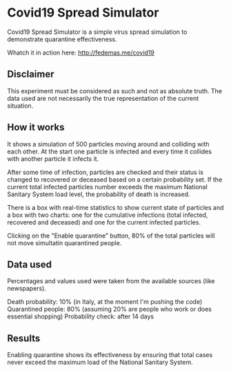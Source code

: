 # Covid19 Spread Simulator

Covid19 Spread Simulator is a simple virus spread simulation to demonstrate quarantine effectiveness.

Whatch it in action here: http://fedemas.me/covid19

## Disclaimer

This experiment must be considered as such and not as absolute truth.
The data used are not necessarily the true representation of the current situation.

## How it works

It shows a simulation of 500 particles moving around and colliding with each other. 
At the start one particle is infected and every time it collides with another particle it infects it.

After some time of infection, particles are checked and their status is changed to recovered or deceased based on a certain probability set.
If the current total infected particles number exceeds the maximum National Sanitary System load level, the probability of death is increased.

There is a box with real-time statistics to show current state of particles and a box with two charts: one for the cumulative infections (total infected, recovered and deceased) and one for the current infected particles.

Clicking on the "Enable quarantine" button, 80% of the total particles will not move simultatin quarantined people.

## Data used

Percentages and values used were taken from the available sources (like newspapers).

Death probability: 10% (in Italy, at the moment I'm pushing the code)
Quarantined people: 80% (assuming 20% are people who work or does essential shopping)
Probability check: after 14 days

## Results

Enabling quarantine shows its effectiveness by ensuring that total cases never exceed the maximum load of the National Sanitary System.
